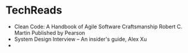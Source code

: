 # TechReads

* Clean Code: A Handbook of Agile Software Craftsmanship Robert C. Martin Published by Pearson
* System Design Interview – An insider's guide, Alex Xu
* 
